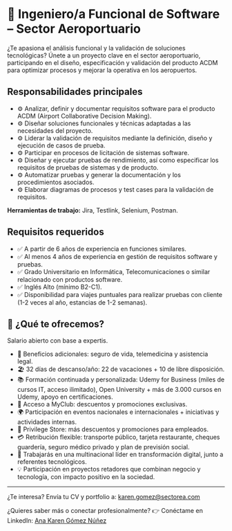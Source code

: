 # 🛫 Ingeniero/a Funcional de Software – Sector Aeroportuario

¿Te apasiona el análisis funcional y la validación de soluciones tecnológicas? Únete a un proyecto clave en el sector aeroportuario, participando en el diseño, especificación y validación del producto ACDM para optimizar procesos y mejorar la operativa en los aeropuertos.

## Responsabilidades principales
- ⚙️ Analizar, definir y documentar requisitos software para el producto ACDM (Airport Collaborative Decision Making).
- ⚙️ Diseñar soluciones funcionales y técnicas adaptadas a las necesidades del proyecto.
- ⚙️ Liderar la validación de requisitos mediante la definición, diseño y ejecución de casos de prueba.
- ⚙️ Participar en procesos de licitación de sistemas software.
- ⚙️ Diseñar y ejecutar pruebas de rendimiento, así como especificar los requisitos de pruebas de sistemas y de producto.
- ⚙️ Automatizar pruebas y generar la documentación y los procedimientos asociados.
- ⚙️ Elaborar diagramas de procesos y test cases para la validación de requisitos.

**Herramientas de trabajo:** Jira, Testlink, Selenium, Postman.

## Requisitos requeridos
- ✅ A partir de 6 años de experiencia en funciones similares.
- ✅ Al menos 4 años de experiencia en gestión de requisitos software y pruebas.
- ✅ Grado Universitario en Informática, Telecomunicaciones o similar relacionado con productos software.
- ✅ Inglés Alto (mínimo B2-C1).
- ✅ Disponibilidad para viajes puntuales para realizar pruebas con cliente (1-2 veces al año, estancias de 1-2 semanas).

## 🔷 ¿Qué te ofrecemos?
  Salario abierto con base a expertis.
- 🎁 Beneficios adicionales: seguro de vida, telemedicina y asistencia legal.
- 🏖️ 32 días de descanso/año: 22 de vacaciones + 10 de libre disposición.
- 📚 Formación continuada y personalizada: Udemy for Business (miles de cursos IT, acceso ilimitado), Open University + más de 3.000 cursos en Udemy, apoyo en certificaciones.
- 🎉 Acceso a MyClub: descuentos y promociones exclusivas.
- 🌍 Participación en eventos nacionales e internacionales + iniciativas y actividades internas.
- 🛒 Privilege Store: más descuentos y promociones para empleados.
- 💳 Retribución flexible: transporte público, tarjeta restaurante, cheques guardería, seguro médico privado y plan de previsión social.
- 🚀 Trabajarás en una multinacional líder en transformación digital, junto a referentes tecnológicos.
- 💡 Participación en proyectos retadores que combinan negocio y tecnología, con impacto positivo en la sociedad.

---

¿Te interesa? Envía tu CV y portfolio a: karen.gomez@sectorea.com

¿Quieres saber más o conectar profesionalmente?
👉 Conéctame en LinkedIn: [Ana Karen Gómez Núñez](https://linkedin.com/in/anakarengomeznuñez)
